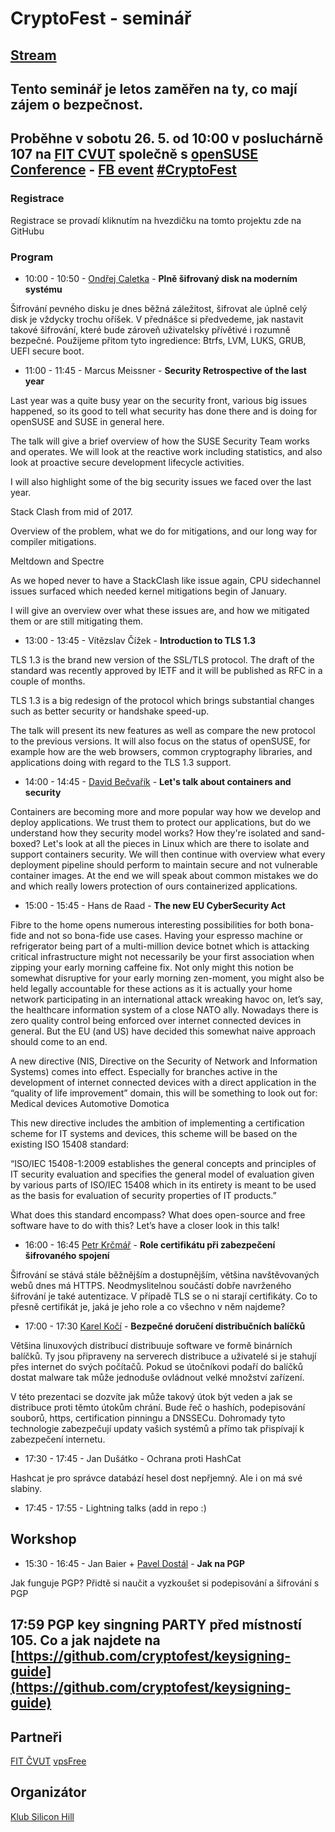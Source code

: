 # CryptoFest - seminář

## [Stream](https://www.youtube.com/watch?v=XGOUNxWJ9mg)

## Tento seminář je letos zaměřen na ty, co mají zájem o bezpečnost.

## Proběhne v sobotu 26. 5. od 10:00 v posluchárně 107 na [FIT CVUT](https://www.fit.cvut.cz) společně s [openSUSE Conference](https://events.opensuse.org/conference/oSC18) - [FB event](https://www.facebook.com/events/245865962642839/) [#CryptoFest](https://twitter.com/search?f=tweets&vertical=default&q=%23CryptoFest&src=typd)

### Registrace 

Registrace se provadí kliknutím na hvezdičku na tomto projektu zde na GitHubu

### Program


* 10:00 - 10:50 - [Ondřej Caletka](https://twitter.com/oskar456) - **Plně šifrovaný disk na moderním systému**

 Šifrování pevného disku je dnes běžná záležitost, šifrovat ale úplně celý disk je vždycky trochu oříšek. V přednášce si předvedeme, jak nastavit takové šifrování, které bude zároveň uživatelsky přívětivé i rozumně bezpečné. Použijeme přitom tyto ingredience: Btrfs, LVM, LUKS, GRUB, UEFI secure boot.



* 11:00 - 11:45 - Marcus Meissner - **Security Retrospective of the last year** 

 Last year was a quite busy year on the security front, various big issues 
happened, so its good to tell what security has done there and is doing for 
openSUSE and SUSE in general here.
 
 The talk will give a brief overview of how the SUSE Security Team works 
and operates. We will look at the reactive work including statistics, 
and also look at proactive secure development lifecycle activities.

 I will also highlight some of the big security issues we faced over the 
last year.

 Stack Clash from mid of 2017.

 Overview of the problem, what we do for mitigations, and our long way 
for compiler mitigations.

 Meltdown and Spectre

 As we hoped never to have a StackClash like issue again, CPU sidechannel 
issues surfaced which needed kernel mitigations begin of January.

 I will give an overview over what these issues are, and how 
we mitigated them or are still mitigating them.

* 13:00 - 13:45 - Vítězslav Čížek - **Introduction to TLS 1.3**

 TLS 1.3 is the brand new version of the SSL/TLS protocol. 
The draft of the standard was recently approved by IETF and it will be published as RFC in a couple of months.

 TLS 1.3 is a big redesign of the protocol which brings substantial changes such as better security or handshake speed-up.

 The talk will present its new features as well as compare the new protocol to the previous versions. 
It will also focus on the status of openSUSE, for example how are the web browsers, common cryptography libraries, and applications doing with regard to the TLS 1.3 support.


 

* 14:00 - 14:45 - [David Bečvařík](https://twitter.com/dbecvarik) - **Let's talk about containers and security**

 Containers are becoming more and more popular way how we develop and deploy applications. We trust them to protect our applications, but do we understand how they security model works? How they're isolated and sand-boxed? Let's look at all the pieces in Linux which are there to isolate and support containers security. We will then continue with overview what every deployment pipeline should perform to maintain secure and  not vulnerable container images. At the end we will speak about common mistakes we do and which really lowers protection of ours containerized applications. 


* 15:00 - 15:45 - Hans de Raad  - **The new EU CyberSecurity Act**

 Fibre to the home opens numerous interesting possibilities for both bona-fide and not so bona-fide use cases. 
Having your espresso machine or refrigerator being part of a multi-million device botnet which is attacking critical infrastructure might not necessarily be your first association when zipping your early morning caffeine fix. 
Not only might this notion be somewhat disruptive for your early morning zen-moment, you might also be held legally accountable for these actions as it is actually your home network participating in an international attack wreaking havoc on, let’s say, the healthcare information system of a close NATO ally. 
Nowadays there is zero quality control being enforced over internet connected devices in general. But the EU (and US) have decided this somewhat naive approach should come to an end.

 A new directive (NIS, Directive on the Security of Network and Information Systems) comes into effect. Especially for branches active in the development of internet connected devices with a direct application in the “quality of life improvement” domain, this will be something to look out for: 
 Medical devices 
 Automotive 
 Domotica

 This new directive includes the ambition of implementing a certification scheme for IT systems and devices, this scheme will be based on the existing ISO 15408 standard:

 “ISO/IEC 15408-1:2009 establishes the general concepts and principles of IT security evaluation and specifies the general model of evaluation given by various parts of ISO/IEC 15408 which in its entirety is meant to be used as the basis for evaluation of security properties of IT products.”

 What does this standard encompass? What does open-source and free software have to do with this? Let’s have a closer look in this talk!

* 16:00 - 16:45 [Petr Krčmář](https://twitter.com/krcmar) - **Role certifikátu při zabezpečení šifrovaného spojení**

 Šifrování se stává stále běžnějším a dostupnějším, většina navštěvovaných webů dnes má HTTPS. Neodmyslitelnou součástí dobře navrženého šifrování je také autentizace. V případě TLS se o ni starají certifikáty. Co to přesně certifikát je, jaká je jeho role a co všechno v něm najdeme?

* 17:00 - 17:30 [Karel Kočí](https://twitter.com/karel_koci) - **Bezpečné doručení distribučních balíčků**
 
 Většina linuxových distribucí distribuuje software ve formě binárních balíčků. Ty
jsou připraveny na serverech distribuce a uživatelé si je stahují přes internet do
svých počítačů. Pokud se útočníkovi podaří do balíčků dostat malware tak může
jednoduše ovládnout velké množství zařízení.

 V této prezentaci se dozvíte jak může takový útok být veden a jak se distribuce
proti těmto útokům chrání. Bude řeč o hashích, podepisování souborů, https,
certification pinningu a DNSSECu. Dohromady tyto technologie zabezpečují updaty
vašich systémů a přímo tak přispívají k zabezpečení internetu.


* 17:30 - 17:45 - Jan Dušátko -  Ochrana proti HashCat

 Hashcat je pro správce databází hesel dost nepřjemný. Ale i
on má své slabiny.


* 17:45 - 17:55 - Lightning talks (add in repo :) 


## Workshop

* 15:30 - 16:45 - Jan Baier + [Pavel Dostál](https://twitter.com/pdostal_cz) - **Jak na PGP**

 Jak funguje PGP? Přidtě si naučit a vyzkoušet si podepisování a šifrování s PGP

## 17:59 PGP key singning PARTY před místností 105. Co a jak najdete na  [https://github.com/cryptofest/keysigning-guide](https://github.com/cryptofest/keysigning-guide)

## Partneři

[FIT ČVUT](https://fit.cvut.cz/) [vpsFree](https://vpsfree.cz/) 

## Organizátor 

[Klub Silicon Hill](https://www.siliconhill.cz/)
